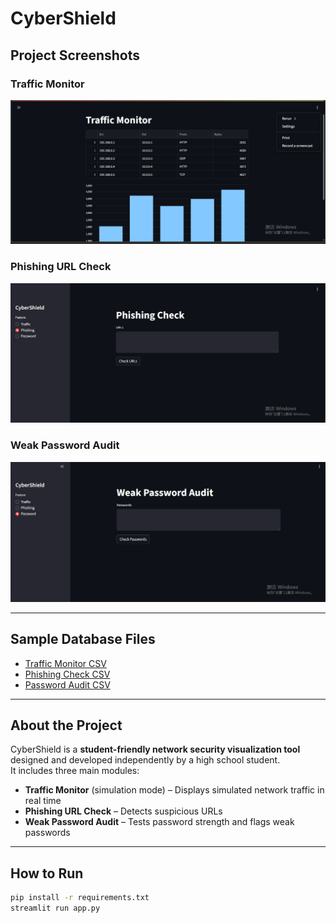 # CyberShield

##  Project Screenshots

### Traffic Monitor
![Traffic Monitor](docs/exports/traffic_monitor_demo.png)

### Phishing URL Check
![Phishing Check](docs/exports/phishing_check_demo.png)

### Weak Password Audit
![Password Audit](docs/exports/password_audit_demo.png)

---

##  Sample Database Files
- [Traffic Monitor CSV](docs/exports/traffic_log_sample.csv)
- [Phishing Check CSV](docs/exports/phishing_check_sample.csv)
- [Password Audit CSV](docs/exports/password_audit_sample.csv)

---

##  About the Project
CyberShield is a **student-friendly network security visualization tool** designed and developed independently by a high school student.  
It includes three main modules:
- **Traffic Monitor** (simulation mode) – Displays simulated network traffic in real time
- **Phishing URL Check** – Detects suspicious URLs
- **Weak Password Audit** – Tests password strength and flags weak passwords

---

##  How to Run
```bash
pip install -r requirements.txt
streamlit run app.py
